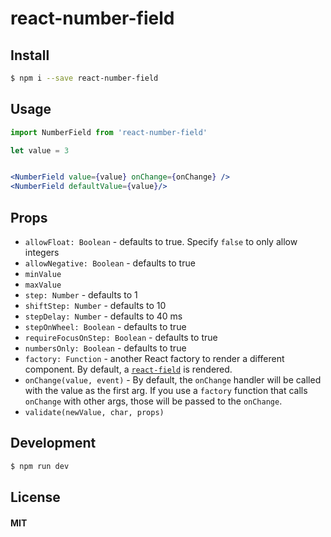 react-number-field
==================

## Install

```sh
$ npm i --save react-number-field
```

## Usage

```jsx
import NumberField from 'react-number-field'

let value = 3


<NumberField value={value} onChange={onChange} />
<NumberField defaultValue={value}/>

```

## Props

 * `allowFloat: Boolean` - defaults to true. Specify `false` to only allow integers
 * `allowNegative: Boolean` - defaults to true
 * `minValue`
 * `maxValue`
 * `step: Number` - defaults to 1
 * `shiftStep: Number` - defaults to 10
 * `stepDelay: Number` - defaults to 40 ms
 * `stepOnWheel: Boolean` - defaults to true
 * `requireFocusOnStep: Boolean` - defaults to true
 * `numbersOnly: Boolean` - defaults to true
 * `factory: Function` - another React factory to render a different component. By default, a [`react-field`](https://www.npmjs.com/package/react-field) is rendered.
 * `onChange(value, event)` - By default, the `onChange` handler will be called with the value as the first arg. If you use a `factory` function that calls `onChange` with other args, those will be passed to the `onChange`.
 * `validate(newValue, char, props)`

## Development

```sh
$ npm run dev
```

## License

#### MIT